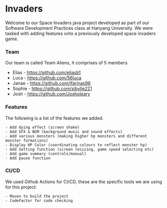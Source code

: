 Invaders
=

Welcome to our Space Invaders java project developed as part of our Software Development Practices class at Hanyang University. We were tasked with adding features onto a previously developed space invaders game.

### Team

Our team is called Team Aliens, it comprises of 5 members.

   * Elias - https://github.com/eliasb1
   * Luca - https://github.com/56luca
   * Janae - https://github.com/jfarinas96
   * Sophie - https://github.com/sibylle221
   * Josh - https://github.com/Josholeary

### Features

The following is a list of the features we added.

    - Add dying effect (screen shake)
    - Add SFX & BGM (background music and sound effects)
    - Add various monsters (making higher hp monsters and different monster formations)
    - Display HP Color (coordinating colours to reflect monster hp)
    - Add Setting function (screen resizing, game speed selecting etc)
    - Add game summary (controls/manual)
    - Add pause function

 ### CI/CD
We used Github Actions for CI/CD, these are the specific tools we are using for this project:

    - Maven to build the project
    - CodeFactor for code checking

